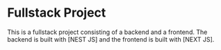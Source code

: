 # Fullstack Project

This is a fullstack project consisting of a backend and a frontend. The backend is built with 
[NEST JS] and the frontend is built with [NEXT JS].

